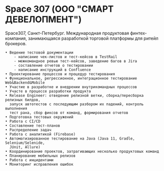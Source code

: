 # <b>Space 307 (ООО "СМАРТ ДЕВЕЛОПМЕНТ")</b>
Space307, Санкт-Петербург. Международная продуктовая финтех-компания, занимающаяся разработкой торговой платформы для ритейл брокеров.
``` text
• Ведение тестовой документации 
    - написание чек-листов и тест-кейсов в TestRail 
    - межкомандное ревью тест-кейсов, заведение багов в Jira
    - составление отчетов о тестировании
    - написание инструкций в Confluence
• Проектирование процессов и процедур тестирования
• Функциональное, регрессионное, интеграционное тестирование Web&Backend&Mobile
• Участие в разработке и внедрении внутрикомандных процессов
• Участе в процессе разработки продукта
• Release Engineer: отведение релизной ветки, сборка/пересборка релизных билдов,
  запуск автотестов с последующим разбором их падений, контроль выполнения 
  тест рана, сбор фиксов от команд, формирования отчетов
• Подготовка тестовых окружений
• Работа с CI/CD
• Составление тест-планов
• Распределение задач
• Работа с аналитикой (Firebase)
• Автоматизированное тестирование на Java (Java 11, Gradle, Selenium/Selenide, 
  JUnit, Allure)
• Координирование проектов, затрагивающих несколько продуктовых команд
• Планирование мобильных релизов
• Работа с инцидентами
• Мониторинг исправления ошибок
```
